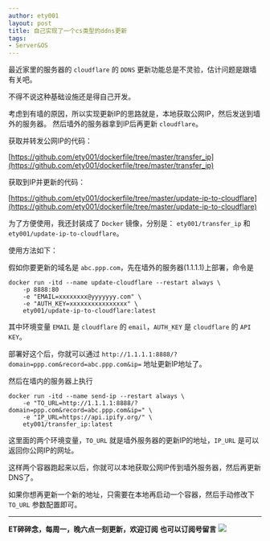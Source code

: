 ```yaml
---
author: ety001
layout: post
title: 自己实现了一个cs类型的ddns更新
tags:
- Server&OS
---
```


最近家里的服务器的 `cloudflare` 的 `DDNS` 更新功能总是不灵验，估计问题是跟墙有关吧。

不得不说这种基础设施还是得自己开发。

考虑到有墙的原因，所以实现更新IP的思路就是，本地获取公网IP，然后发送到墙外的服务器。
然后墙外的服务器拿到IP后再更新 `cloudflare`。

获取并转发公网IP的代码：

[https://github.com/ety001/dockerfile/tree/master/transfer_ip](https://github.com/ety001/dockerfile/tree/master/transfer_ip)

获取到IP并更新的代码：

[https://github.com/ety001/dockerfile/tree/master/update-ip-to-cloudflare](https://github.com/ety001/dockerfile/tree/master/update-ip-to-cloudflare)

为了方便使用，我还封装成了 `Docker` 镜像，分别是： `ety001/transfer_ip` 和 `ety001/update-ip-to-cloudflare`。

使用方法如下：

假如你要更新的域名是 `abc.ppp.com`，先在墙外的服务器(1.1.1.1)上部署，命令是

```
docker run -itd --name update-cloudflare --restart always \
    -p 8888:80
    -e "EMAIL=xxxxxxxx@yyyyyyy.com" \
    -e "AUTH_KEY=xxxxxxxxxxxxxxxx" \
    ety001/update-ip-to-cloudflare:latest
```

其中环境变量 `EMAIL` 是 `cloudflare` 的 `email`，`AUTH_KEY` 是 `cloudflare` 的 `API KEY`。

部署好这个后，你就可以通过 `http://1.1.1.1:8888/?domain=ppp.com&record=abc.ppp.com&ip=` 地址更新IP地址了。

然后在墙内的服务器上执行

```
docker run -itd --name send-ip --restart always \
    -e "TO_URL=http://1.1.1.1:8888/?domain=ppp.com&record=abc.ppp.com&ip=" \
    -e "IP_URL=https://api.ipify.org/" \
    ety001/transfer_ip:latest
```

这里面的两个环境变量，`TO_URL` 就是墙外服务器的更新IP的地址，`IP_URL` 是可以返回你公网IP的网址。

这样两个容器跑起来以后，你就可以本地获取公网IP传到墙外服务器，然后再更新DNS了。

如果你想再更新一个新的地址，只需要在本地再启动一个容器，然后手动修改下 `TO_URL` 参数配置即可。

---
**ET碎碎念，每周一，晚六点一刻更新，欢迎订阅**
**也可以订阅号留言**
![](/img/wechat-subscribe.jpg)

